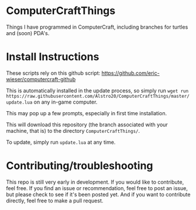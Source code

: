 # ComputerCraftThings

Things I have programmed in ComputerCraft, including branches for turtles and (soon) PDA's.

# Install Instructions

These scripts rely on this github script: https://github.com/eric-wieser/computercraft-github

This is automatically installed in the update process, so simply run ```wget run https://raw.githubusercontent.com/Alstro20/ComputerCraftThings/master/update.lua``` on any in-game computer.

This may pop up a few prompts, especially in first time installation.

This will download this repository (the branch associated with your machine, that is) to the directory `ComputerCraftThings/`.

To update, simply run `update.lua` at any time.

# Contributing/troubleshooting

This repo is still very early in development. If you would like to contribute, feel free. If you find an issue or recommendation, feel free to post an issue, but please check to see if it's been posted yet. And if you want to contribute directly, feel free to make a pull request.
